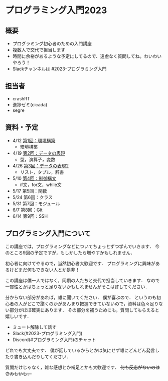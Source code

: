 # プログラミング入門2023



## 概要
- プログラミング初心者のための入門講座
- 複数人で交代で担当します
- 時間に余裕があるような予定にしてるので、遠慮なく質問してね。わいわいやろう！
- Slackチャンネルは #2023-プログラミング入門

## 担当者
- crashRT
- 進捗ゼミ(cicada)
- segre

## 資料・予定

- 4/12 [第1回：環境構築](section1/section1.md)
  - 環境構築
- 4/19 [第2回：データの表現](section2/section2.md)
  - 型，演算子，変数
- 4/26 [第3回：データの表現2](section3/section3.md)
  - リスト，タプル，辞書
- 5/10 [第4回：制御構文](section4/section4.md)
  - if文，for文，while文
- 5/17 第5回：関数
- 5/24 第6回：クラス
- 5/31 第7回：モジュール
- 6/7 第8回：Git
- 6/14 第9回：SSH

## プログラミング入門について

この講座では，プログラミングなどについてちょっとずつ学んでいきます．
今のところ9回の予定ですが，もしかしたら増やすかもしれません．

初心者に向けてやるので，当然初心者大歓迎です．
プログラミングに興味があるけどまだ何もできない人とか是非！

この講座は僕一人ではなく，同期の人たちと交代で担当していきます．
なので一貫性とかはちょっと足りないかもしれませんがそこは許してください．


分からない部分があれば，雑に聞いてください．
僕が喜ぶので．
というのも初心者の人がどこで躓くのかがあんまり把握できていないので，資料は色々足りない部分がほぼ確実にあります．
その部分を補うためにも，質問してもらえると嬉しいです．

- ミュート解除して話す
- Slack(#2023-プログラミング入門)
- Discord(#プログラミング入門)のチャット

どれでも大丈夫です．
僕が話しているからとかは気にせず雑にどんどん発言したり書き込んだりしてください．

質問だけじゃなく，雑な感想とか補足とかも大歓迎です．
~~何も反応がないのはさみしいし．~~
